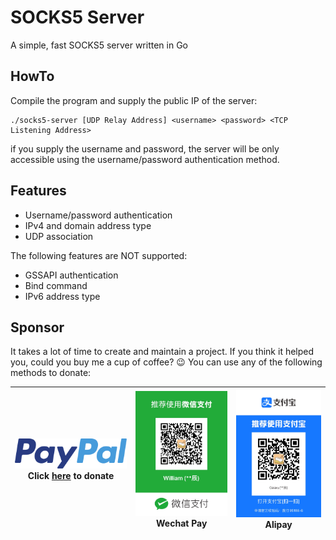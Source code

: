 # SOCKS5 Server
A simple, fast SOCKS5 server written in Go

## HowTo
Compile the program and supply the public IP of the server:
```shell
./socks5-server [UDP Relay Address] <username> <password> <TCP Listening Address>
```
if you supply the username and password, the server will be only accessible using the username/password authentication method.

## Features
- Username/password authentication
- IPv4 and domain address type
- UDP association

The following features are NOT supported:
- GSSAPI authentication
- Bind command
- IPv6 address type

## Sponsor
It takes a lot of time to create and maintain a project. If you think it helped you, could you buy me a cup of coffee? 😉
You can use any of the following methods to donate:

| [![PayPal](/images/paypal.svg)](https://www.paypal.com/paypalme/tianchentang)<br/>Click [here](https://www.paypal.com/paypalme/tianchentang) to donate | ![Wechat Pay](/images/wechat.jpg)<br/>Wechat Pay | ![Alipay](/images/alipay.jpg) Alipay |
|--------------------------------------------------------------------------------------------------------------------------------------------------------|--------------------------------------------------|--------------------------------------|
